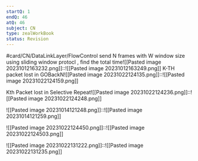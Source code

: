 ```yaml
---
startQ: 1
endQ: 46
atQ: 46
subject: CN
type: zealWorkBook
status: Revision
---
```

#card/CN/DataLinkLayer/FlowControl
send N frames with W window size using sliding window protocl , find the total time![[Pasted image 20231012163232.png]]::![[Pasted image 20231012163249.png]] <!--SR:!2023-11-16,11,232-->
K-TH packet lost in GOBackN![[Pasted image 20231022124135.png]]::![[Pasted image 20231022124159.png]] <!--SR:!2023-11-11,2,212-->

Kth Packet lost in Selective Repeat![[Pasted image 20231022124236.png]]::![[Pasted image 20231022124248.png]] <!--SR:!2023-11-10,5,230-->


![[Pasted image 20231014121248.png]]::![[Pasted image 20231014121259.png]] <!--SR:!2023-11-13,17,292-->

![[Pasted image 20231022124450.png]]::![[Pasted image 20231022124503.png]] <!--SR:!2023-11-10,14,292-->


 <!--SR:!2023-11-06,9,272-->

 <!--SR:!2023-11-07,10,272-->


 <!--SR:!2023-10-27,4,276-->

![[Pasted image 20231022131222.png]]::![[Pasted image 20231022131235.png]] <!--SR:!2023-11-13,17,290-->